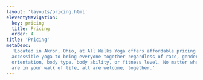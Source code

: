 ```yaml
---
layout: 'layouts/pricing.html'
eleventyNavigation:
  key: pricing
  title: Pricing
  order: 4
title: 'Pricing'
metaDesc:
  'Located in Akron, Ohio, at All Walks Yoga offers affordable pricing on
  accessible yoga to bring everyone together regardless of race, gender, sexual
  orientation, body type, body ability, or fitness level. No matter where you
  are in your walk of life, all are welcome, together.'
---
```

